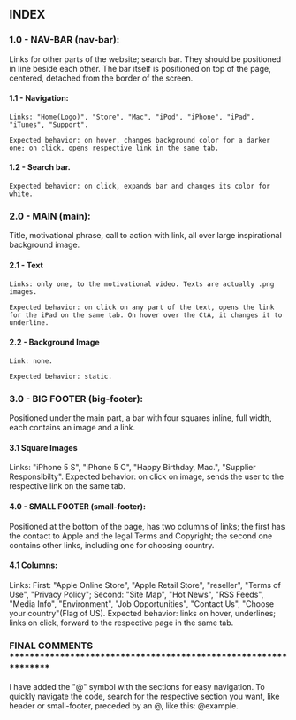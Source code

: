  ## INDEX

 ### 1.0 - NAV-BAR (nav-bar):
  Links for other parts of the website; search bar. They should be positioned in line beside each other. The bar itself is positioned on top of the page, centered, detached from the border of the screen.
  #### 1.1 - Navigation:
    Links: "Home(Logo)", "Store", "Mac", "iPod", "iPhone", "iPad", "iTunes", "Support".

    Expected behavior: on hover, changes background color for a darker one; on click, opens respective link in the same tab.
  #### 1.2 - Search bar.
    Expected behavior: on click, expands bar and changes its color for white.

  ### 2.0 - MAIN (main):
  Title, motivational phrase, call to action with link, all over large inspirational background image.
  #### 2.1 - Text
    Links: only one, to the motivational video. Texts are actually .png images.

    Expected behavior: on click on any part of the text, opens the link for the iPad on the same tab. On hover over the CtA, it changes it to underline.
  #### 2.2 - Background Image
    Link: none.

    Expected behavior: static.

  ### 3.0 - BIG FOOTER (big-footer):
  Positioned under the main part, a bar with four squares inline, full width, each contains an image and a link.
  #### 3.1 Square Images

  Links: "iPhone 5 S", "iPhone 5 C", "Happy Birthday, Mac.", "Supplier Responsibilty".
  Expected behavior: on click on image, sends the user to the respective link on the same tab.

  #### 4.0 - SMALL FOOTER (small-footer):
  Positioned at the bottom of the page, has two columns of links; the first has the contact to Apple and the legal Terms and Copyright; the second one contains other links, including one for choosing country.
  #### 4.1 Columns:
  Links: First: "Apple Online Store", "Apple Retail Store", "reseller", "Terms of Use", "Privacy Policy"; Second: "Site Map", "Hot News", "RSS Feeds", "Media Info", "Environment", "Job Opportunities", "Contact Us", "Choose your country"(Flag of US).
  Expected behavior: links on hover, underlines; links on click, forward to the respective page in the same tab.


 ### FINAL COMMENTS ***************************************************************

I have added the "@" symbol with the sections for easy navigation. To quickly navigate the code, search for the respective section you want, like header or small-footer, preceded by an @, like this: @example.
